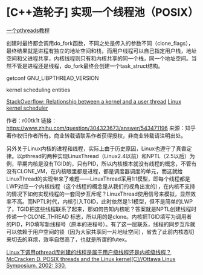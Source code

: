 # [C++造轮子] 实现一个线程池（POSIX）


[一个pthreads教程](https://computing.llnl.gov/tutorials/pthreads/)

创建时最终都会调用do_fork函数，不同之处是传入的参数不同（clone_flags），最终结果就是进程有独立的地址空间和栈，而用户线程可以自己指定用户栈，地址空间和父进程共享，内核线程则只有和内核共享的同一个栈，同一个地址空间。当然不管是进程还是线程，do_fork最终会创建一个task_struct结构。

getconf GNU_LIBPTHREAD_VERSION

kernel scheduling entities 

[StackOverflow: Relationship between a kernel and a user thread](https://stackoverflow.com/questions/1178785/relationship-between-a-kernel-and-a-user-thread)
[Linux kernel scheduler](https://helix979.github.io/jkoo/post/os-scheduler/)

作者：r00tk1t
链接：https://www.zhihu.com/question/304323673/answer/543471196
来源：知乎
著作权归作者所有。商业转载请联系作者获得授权，非商业转载请注明出处。

另外关于Linux内核的进程和线程，实际上由于历史原因，Linux也遵守了真香定律。以pthread的两种实现LinuxThread（Linux2.4以前）和NPTL（2.5以后）为例，早期内核是没有TGID的，只有PID，所以内核根本就没有线程的概念，不管有没有CLONE_VM，在内核眼里都是进程，都是调度器调度的单元，而这就给LinuxThread的实现带来了难题——LinuxThread采用1:1模型，即每个线程都是LWP对应一个内核线程（这个线程的概念是从我们的视角出发的），在内核不支持的情况下如何实现线程的一套同步互斥呢？LinuxThread使用信号来模拟，显然效率不高。而NPTL时代，内核引入TGID，此时依然是1:1模型，但不是简单的LWP了，TGID把这些线程联系了起来，那如何告知内核呢？答案就是NPTL创建线程时传递一个CLONE_THREAD 标志，所以用的是clone。内核把TGID填写为调用者的PID，PID填写新线程号（原本的进程号）。有了这一层联系，线程的同步互斥就可以依赖于用户空间的锁（因为大家共享同一片地址空间），省去了此前内核态切来切去的麻烦，效率自然高了，也就是所谓的futex。


[Linux下调用pthread库创建的线程是属于用户级线程还是内核级线程？](https://www.zhihu.com/question/35128513/answer/148038406)
[McCracken D. POSIX threads and the Linux kernel[C]//Ottawa Linux Symposium. 2002: 330.](https://scholar.google.com.hk/scholar?hl=zh-CN&as_sdt=0%2C5&q=POSIX+Threads+and+the+Linux+Kernel&btnG=)